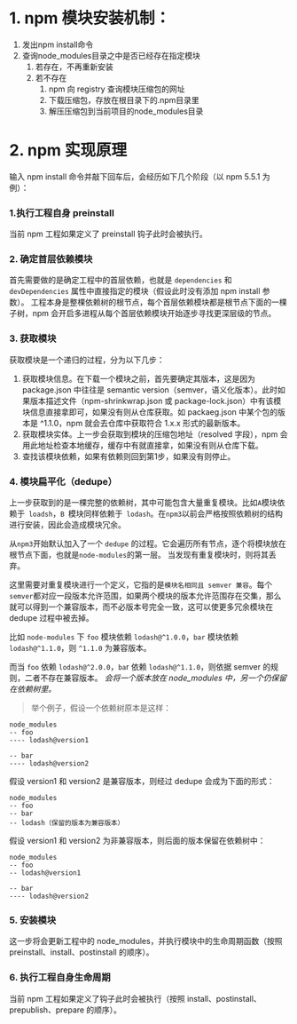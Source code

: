 # 1. npm 模块安装机制：
1. 发出npm install命令
2. 查询node_modules目录之中是否已经存在指定模块
    1. 若存在，不再重新安装
    2. 若不存在
        1. npm 向 registry 查询模块压缩包的网址
        2. 下载压缩包，存放在根目录下的.npm目录里
        3. 解压压缩包到当前项目的node_modules目录

# 2. npm 实现原理
输入 npm install 命令并敲下回车后，会经历如下几个阶段（以 npm 5.5.1 为例）：
### 1.执行工程自身 preinstall
当前 npm 工程如果定义了 preinstall 钩子此时会被执行。

### 2. 确定首层依赖模块
首先需要做的是确定工程中的首层依赖，也就是 `dependencies` 和 `devDependencies` 属性中直接指定的模块（假设此时没有添加 npm install 参数）。
工程本身是整棵依赖树的根节点，每个首层依赖模块都是根节点下面的一棵子树，npm 会开启多进程从每个首层依赖模块开始逐步寻找更深层级的节点。

### 3. 获取模块
获取模块是一个递归的过程，分为以下几步：
1. 获取模块信息。在下载一个模块之前，首先要确定其版本，这是因为 package.json 中往往是 semantic version（semver，语义化版本）。此时如果版本描述文件（npm-shrinkwrap.json 或 package-lock.json）中有该模块信息直接拿即可，如果没有则从仓库获取。如 packaeg.json 中某个包的版本是 ^1.1.0，npm 就会去仓库中获取符合 1.x.x 形式的最新版本。
2. 获取模块实体。上一步会获取到模块的压缩包地址（resolved 字段），npm 会用此地址检查本地缓存，缓存中有就直接拿，如果没有则从仓库下载。
3. 查找该模块依赖，如果有依赖则回到第1步，如果没有则停止。


### 4. 模块扁平化（dedupe）
上一步获取到的是一棵完整的依赖树，其中可能包含大量重复模块。比如` A `模块依赖于` loadsh`，`B `模块同样依赖于` lodash`。在` npm3 `以前会严格按照依赖树的结构进行安装，因此会造成模块冗余。

从` npm3 `开始默认加入了一个 `dedupe` 的过程。它会遍历所有节点，逐个将模块放在根节点下面，也就是` node-modules `的第一层。
当发现有重复模块时，则将其丢弃。

这里需要对重复模块进行一个定义，它指的是`模块名相同且 semver 兼容`。每个` semver `都对应一段版本允许范围，如果两个模块的版本允许范围存在交集，那么就可以得到一个兼容版本，而不必版本号完全一致，这可以使更多冗余模块在 dedupe 过程中被去掉。

比如 `node-modules` 下 `foo` 模块依赖 `lodash@^1.0.0`，`bar` 模块依赖 `lodash@^1.1.0`，则 `^1.1.0` 为兼容版本。

而当 `foo` 依赖 `lodash@^2.0.0`，`ba`r 依赖 `lodash@^1.1.0`，则依据 semver 的规则，二者不存在兼容版本。
*会将一个版本放在 node_modules 中，另一个仍保留在依赖树里。*


> 举个例子，假设一个依赖树原本是这样：
```
node_modules
-- foo
---- lodash@version1

-- bar
---- lodash@version2
```

假设 version1 和 version2 是兼容版本，则经过 dedupe 会成为下面的形式：
```
node_modules
-- foo
-- bar
-- lodash（保留的版本为兼容版本）
```

假设 version1 和 version2 为非兼容版本，则后面的版本保留在依赖树中：
```
node_modules
-- foo
-- lodash@version1

-- bar
---- lodash@version2
```


### 5. 安装模块
这一步将会更新工程中的 node_modules，并执行模块中的生命周期函数（按照 preinstall、install、postinstall 的顺序）。

### 6. 执行工程自身生命周期
当前 npm 工程如果定义了钩子此时会被执行（按照 install、postinstall、prepublish、prepare 的顺序）。
